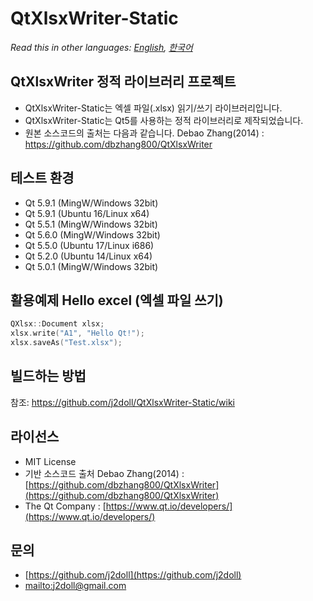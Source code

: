 # QtXlsxWriter-Static

*Read this in other languages: [English](README.md), [한국어](README.ko.md)*

## QtXlsxWriter 정적 라이브러리 프로젝트

* QtXlsxWriter-Static는 엑셀 파일(.xlsx) 읽기/쓰기 라이브러리입니다.
* QtXlsxWriter-Static는 Qt5를 사용하는 정적 라이브러리로 제작되었습니다.
* 원본 소스코드의 출처는 다음과 같습니다. Debao Zhang(2014) : https://github.com/dbzhang800/QtXlsxWriter

## 테스트 환경
* Qt 5.9.1 (MingW/Windows 32bit) 
* Qt 5.9.1 (Ubuntu 16/Linux x64) 
* Qt 5.5.1 (MingW/Windows 32bit)
* Qt 5.6.0 (MingW/Windows 32bit) 
* Qt 5.5.0 (Ubuntu 17/Linux i686)
* Qt 5.2.0 (Ubuntu 14/Linux x64)
* Qt 5.0.1 (MingW/Windows 32bit) 

## 활용예제 Hello excel (엑셀 파일 쓰기)
```cpp
QXlsx::Document xlsx;
xlsx.write("A1", "Hello Qt!");
xlsx.saveAs("Test.xlsx");
```

## 빌드하는 방법
참조: https://github.com/j2doll/QtXlsxWriter-Static/wiki

## 라이선스
* MIT License
* 기반 소스코드 출처 Debao Zhang(2014) : [https://github.com/dbzhang800/QtXlsxWriter](https://github.com/dbzhang800/QtXlsxWriter)
* The Qt Company : 
   [https://www.qt.io/developers/](https://www.qt.io/developers/)
   
## 문의
* [https://github.com/j2doll](https://github.com/j2doll)
* [mailto:j2doll@gmail.com](mailto:j2doll@gmail.com)
